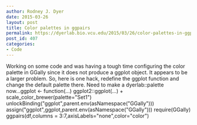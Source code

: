 ```yaml
---
author: Rodney J. Dyer
date: 2015-03-26
layout: post
title: Color palettes in ggpairs
permalink: https://dyerlab.bio.vcu.edu/2015/03/26/color-palettes-in-ggpairs/index.html
post_id: 407
categories: 
- Code
---
```

Working on some code and was having a tough time configuring the color palette in GGally since it does not produce a ggplot object.  It appears to be a larger problem.  So, here is one hack, redefine the ggplot function and change the default palette there.  Need to make a dyerlab::palette now...ggplot <- function(...) ggplot2::ggplot(...) + scale_color_brewer(palette="Set1")
unlockBinding("ggplot",parent.env(asNamespace("GGally")))
assign("ggplot",ggplot,parent.env(asNamespace("GGally")))
require(GGally)
ggpairs(df,columns = 3:7,axisLabels="none",color="color")
